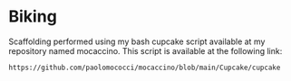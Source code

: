 # Biking

Scaffolding performed using my bash cupcake script available at my repository named mocaccino.
This script is available at the following link:

```text
https://github.com/paolomococci/mocaccino/blob/main/Cupcake/cupcake
```
